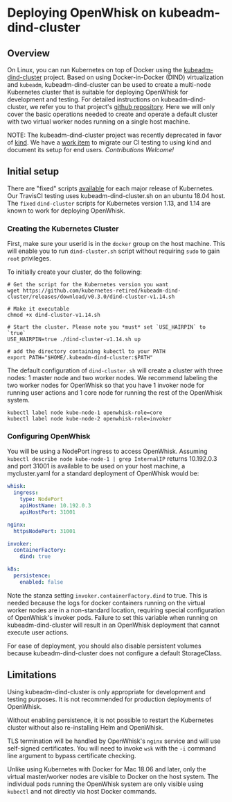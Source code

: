 <!--
#
# Licensed to the Apache Software Foundation (ASF) under one or more
# contributor license agreements.  See the NOTICE file distributed with
# this work for additional information regarding copyright ownership.
# The ASF licenses this file to You under the Apache License, Version 2.0
# (the "License"); you may not use this file except in compliance with
# the License.  You may obtain a copy of the License at
#
#     http://www.apache.org/licenses/LICENSE-2.0
#
# Unless required by applicable law or agreed to in writing, software
# distributed under the License is distributed on an "AS IS" BASIS,
# WITHOUT WARRANTIES OR CONDITIONS OF ANY KIND, either express or implied.
# See the License for the specific language governing permissions and
# limitations under the License.
#
-->


# Deploying OpenWhisk on kubeadm-dind-cluster

## Overview

On Linux, you can run Kubernetes on top of Docker using the
[kubeadm-dind-cluster](https://github.com/kubernetes-retired/kubeadm-dind-cluster)
project.  Based on using Docker-in-Docker (DIND) virtualization and
`kubeadm`, kubeadm-dind-cluster can be used to create a
multi-node Kubernetes cluster that is suitable for deploying
OpenWhisk for development and testing.  For detailed instructions on kubeadm-dind-cluster, we
refer you to that project's [github repository](https://github.com/kubernetes-retired/kubeadm-dind-cluster).
Here we will only cover the basic operations needed to create and
operate a default cluster with two virtual worker nodes running on a
single host machine.

NOTE: The kubeadm-dind-cluster project was recently deprecated in favor of [kind](https://kind.sigs.k8s.io/).
We have a [work item](https://github.com/apache/openwhisk-deploy-kube/issues/508) to migrate our
CI testing to using kind and document its setup for end users.  *Contributions Welcome!*

## Initial setup

There are "fixed" scripts
[available](https://github.com/kubernetes-retired/kubeadm-dind-cluster/tree/master/fixed)
for each major release of Kubernetes.
Our TravisCI testing uses kubeadm-dind-cluster.sh on an ubuntu 18.04
host.  The `fixed` `dind-cluster` scripts for Kubernetes version 1.13,
and 1.14 are known to work for deploying OpenWhisk.

### Creating the Kubernetes Cluster

First, make sure your userid is in the `docker` group on the host
machine.  This will enable you to run `dind-cluster.sh` script without
requiring `sudo` to gain `root` privileges.

To initially create your cluster, do the following:
```shell
# Get the script for the Kubernetes version you want
wget https://github.com/kubernetes-retired/kubeadm-dind-cluster/releases/download/v0.3.0/dind-cluster-v1.14.sh

# Make it executable
chmod +x dind-cluster-v1.14.sh

# Start the cluster. Please note you *must* set `USE_HAIRPIN` to `true`
USE_HAIRPIN=true ./dind-cluster-v1.14.sh up

# add the directory containing kubectl to your PATH
export PATH="$HOME/.kubeadm-dind-cluster:$PATH"
```

The default configuration of `dind-cluster.sh` will create a cluster
with three nodes: 1 master node and two worker nodes. We recommend
labeling the two worker nodes for OpenWhisk so that you have 1 invoker
node for running user actions and 1 core node for running the rest of
the OpenWhisk system.
```shell
kubectl label node kube-node-1 openwhisk-role=core
kubectl label node kube-node-2 openwhisk-role=invoker
```

### Configuring OpenWhisk


You will be using a NodePort ingress to access OpenWhisk. Assuming
`kubectl describe node kube-node-1 | grep InternalIP` returns 10.192.0.3
and port 31001 is available to be used on your host machine, a
mycluster.yaml for a standard deployment of OpenWhisk would be:
```yaml
whisk:
  ingress:
    type: NodePort
    apiHostName: 10.192.0.3
    apiHostPort: 31001

nginx:
  httpsNodePort: 31001

invoker:
  containerFactory:
    dind: true

k8s:
  persistence:
    enabled: false
```

Note the stanza setting `invoker.containerFactory.dind` to true. This
is needed because the logs for docker containers running on the
virtual worker nodes are in a non-standard location, requiring special
configuration of OpenWhisk's invoker pods. Failure to set this
variable when running on kubeadm-dind-cluster will result in an
OpenWhisk deployment that cannot execute user actions.

For ease of deployment, you should also disable persistent volumes
because kubeadm-dind-cluster does not configure a default
StorageClass.

## Limitations

Using kubeadm-dind-cluster is only appropriate for development and
testing purposes.  It is not recommended for production deployments of
OpenWhisk.

Without enabling persistence, it is not possible to restart the
Kubernetes cluster without also re-installing Helm and OpenWhisk.

TLS termination will be handled by OpenWhisk's `nginx` service and
will use self-signed certificates.  You will need to invoke `wsk` with
the `-i` command line argument to bypass certificate checking.

Unlike using Kubernetes with Docker for Mac 18.06 and later, only the
virtual master/worker nodes are visible to Docker on the host system. The
individual pods running the OpenWhisk system are only visible using
`kubectl` and not directly via host Docker commands.
